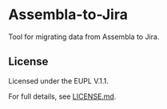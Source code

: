 # Assembla-to-Jira

Tool for migrating data from Assembla to Jira.

## License

Licensed under the EUPL V.1.1.

For full details, see [LICENSE.md](LICENSE.md).
